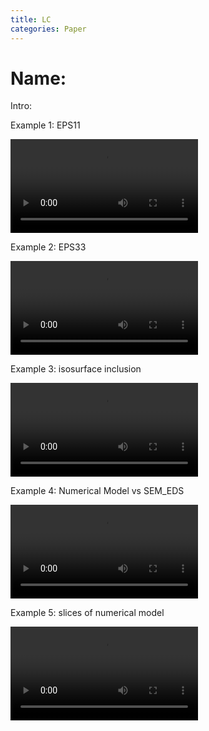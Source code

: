 ```yaml
---
title: LC
categories: Paper
---
```


# Name:

Intro:



Example 1:  EPS11



<video src="Fig/eps11.mp4"></video>



Example 2:  EPS33

<video src="Fig/eps33.mp4"></video>

Example 3:  isosurface inclusion

<video src="Fig/isosurface inclusion.mp4"></video>

Example 4:  Numerical Model vs SEM_EDS

<video src="Fig/Numerical Model vs SEM_EDS.mp4"></video>



Example 5:  slices of numerical model

<video src="Fig/slices of numerical model.mp4"></video>

